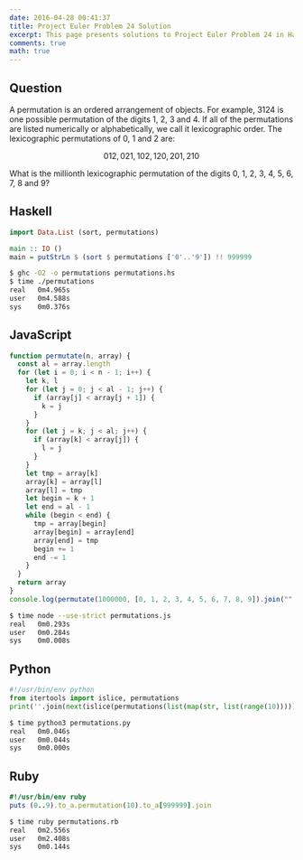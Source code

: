 ```yaml
---
date: 2016-04-28 00:41:37
title: Project Euler Problem 24 Solution
excerpt: This page presents solutions to Project Euler Problem 24 in Haskell, JavaScript, Python and Ruby.
comments: true
math: true
---
```



## Question

<p>
A permutation is an ordered arrangement of objects. 
For example, 3124 is one possible permutation of the 
digits 1, 2, 3 and 4. If all of the permutations are 
listed numerically or alphabetically, we call it 
lexicographic order. The lexicographic permutations 
of 0, 1 and 2 are:
</p>

$$012, 021, 102, 120, 201, 210$$

<p>
What is the millionth lexicographic permutation of the 
digits 0, 1, 2, 3, 4, 5, 6, 7, 8 and 9?
</p>






## Haskell

```haskell
import Data.List (sort, permutations)

main :: IO ()
main = putStrLn $ (sort $ permutations ['0'..'9']) !! 999999
```


```bash
$ ghc -O2 -o permutations permutations.hs
$ time ./permutations
real   0m4.965s
user   0m4.588s
sys    0m0.376s
```



## JavaScript

```javascript
function permutate(n, array) {
  const al = array.length
  for (let i = 0; i < n - 1; i++) {
    let k, l
    for (let j = 0; j < al - 1; j++) {
      if (array[j] < array[j + 1]) {
        k = j
      }
    }
    for (let j = k; j < al; j++) {
      if (array[k] < array[j]) {
        l = j
      }
    }
    let tmp = array[k]
    array[k] = array[l]
    array[l] = tmp
    let begin = k + 1
    let end = al - 1
    while (begin < end) {
      tmp = array[begin]
      array[begin] = array[end]
      array[end] = tmp
      begin += 1
      end -= 1
    }
  }
  return array
}
console.log(permutate(1000000, [0, 1, 2, 3, 4, 5, 6, 7, 8, 9]).join(""))
```


```bash
$ time node --use-strict permutations.js
real   0m0.293s
user   0m0.284s
sys    0m0.008s
```



## Python

```python
#!/usr/bin/env python
from itertools import islice, permutations
print(''.join(next(islice(permutations(list(map(str, list(range(10))))), 999999, None))))
```


```bash
$ time python3 permutations.py
real   0m0.046s
user   0m0.044s
sys    0m0.000s
```



## Ruby

```ruby
#!/usr/bin/env ruby
puts (0..9).to_a.permutation(10).to_a[999999].join
```


```bash
$ time ruby permutations.rb
real   0m2.556s
user   0m2.408s
sys    0m0.144s
```


